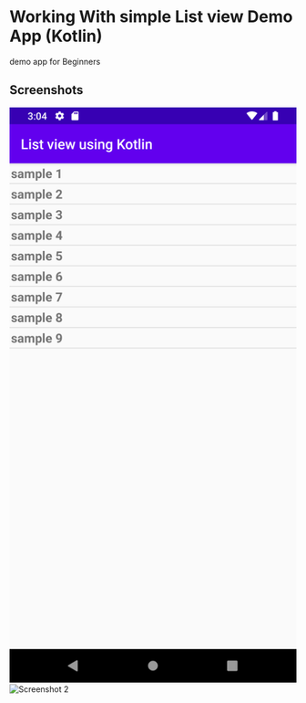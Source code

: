 # Working With simple List view Demo App (Kotlin)

demo app for Beginners

## Screenshots

![Screenshot 1](screenshots/screen_1.png)
![Screenshot 2](screenshots/screen_2.png)

